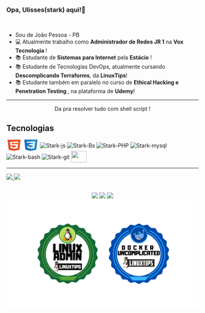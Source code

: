 ### Opa, Ulisses(stark) aqui!👋

<br>

- Sou de João Pessoa - PB
- 💻 Atualmente trabalho como <b>Administrador de Redes JR 1</b> na <b> Vox Tecnologia </b> !
- 📚 Estudante de <b>Sistemas para Internet</b> pela <b>Estácio</b> !
- 📚 Estudante de Tecnologias DevOps, atualmente cursando <b>Descomplicando Terraforms</b>, da <b>LinuxTips</b>!
- 📚 Estudante também em paralelo no curso de <b>Ethical Hacking e Penetration Testing
</b>, na plataforma de <b>Udemy</b>!

<hr>


<p align="center">Da pra resolver tudo com shell script !</p>



  
## Tecnologias

   
<img align="center" alt="Stark-HTML" height="30" width="40" src="https://raw.githubusercontent.com/devicons/devicon/master/icons/html5/html5-original.svg">
<img align="center" alt="Stark-CSS" height="30" width="40" src="https://raw.githubusercontent.com/devicons/devicon/master/icons/css3/css3-original.svg">
<img align="center" alt="Stark-js" height="30" width="40" src="https://cdn.jsdelivr.net/gh/devicons/devicon/icons/javascript/javascript-original.svg">
<img align="center" alt="Stark-Bs" height="30" width="40" src="https://cdn.jsdelivr.net/gh/devicons/devicon/icons/bootstrap/bootstrap-original.svg">
<img align="center" alt="Stark-PHP" height="30" width="40" src="https://cdn.jsdelivr.net/gh/devicons/devicon/icons/php/php-original.svg">
<img align="center" alt="Stark-mysql" height="30" width="40" src="https://cdn.jsdelivr.net/gh/devicons/devicon/icons/mysql/mysql-original.svg">     <img align="center" alt="Stark-bash" height="30" width="40" src="https://cdn.jsdelivr.net/gh/devicons/devicon/icons/bash/bash-original.svg">
<img height="30" width="40" align="center" alt="Stark-git" src="https://cdn.jsdelivr.net/gh/devicons/devicon/icons/git/git-original.svg" />
<img height="30" width="40" align="center" src="https://cdn.jsdelivr.net/gh/devicons/devicon/icons/docker/docker-original.svg" />
          
<hr>

  <a href="https://github.com/ulissesribeiro">
  <img height="180em" src="https://github-readme-stats.vercel.app/api?username=ulissesribeiro&show_icons=true&theme=dark&include_all_commits=true&count_private=true"/>
  <img height="180em" src="https://github-readme-stats.vercel.app/api/top-langs/?username=ulissesribeiro&layout=compact&langs_count=7&theme=dark"/></a>
    

  
  ##
  
 <div align="center"> 
  <a href="https://www.instagram.com/pain_stark/" target="_blank"><img src="https://img.shields.io/badge/-Instagram-%23E4405F?style=for-the-badge&logo=instagram&logoColor=white" target="_blank"></a>
  <a href = "mailto:ulissestark@gmail.com"><img src="https://img.shields.io/badge/-Gmail-%23333?style=for-the-badge&logo=gmail&logoColor=white" target="_blank"></a>
  <a href="https://www.linkedin.com/in/ulisses-gomes-ribeiro-b1b1a0193/" target="_blank"><img src="https://img.shields.io/badge/-LinkedIn-%230077B5?style=for-the-badge&logo=linkedin&logoColor=white" target="_blank"></a> 
  
 <img src='badges.png' width='700px'>
 
</div>



  
